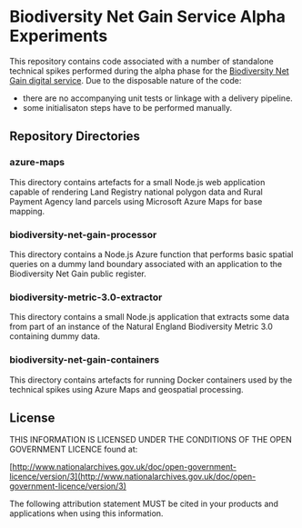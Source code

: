 # Biodiversity Net Gain Service Alpha Experiments

This repository contains code associated with a number of standalone technical spikes performed during the alpha phase for the [Biodiversity Net Gain digital service]((https://github.com/DEFRA/biodiversity-net-gain-service)). Due to the disposable nature of the code:

* there are no accompanying unit tests or linkage with a delivery pipeline.
* some initialisaton steps have to be performed manually.

## Repository Directories

### azure-maps

This directory contains artefacts for a small Node.js web application capable of rendering Land Registry national polygon data and Rural Payment Agency land parcels using Microsoft Azure Maps for base mapping.

### biodiversity-net-gain-processor

This directory contains a Node.js Azure function that performs basic spatial queries on a dummy land boundary associated with an application to the Biodiversity Net Gain public register.

### biodiversity-metric-3.0-extractor

This directory contains a small Node.js application that extracts some data from part of an instance of the Natural England Biodiversity Metric 3.0 containing dummy data.

### biodiversity-net-gain-containers

This directory contains artefacts for running Docker containers used by the technical spikes using Azure Maps and geospatial processing.

## License

THIS INFORMATION IS LICENSED UNDER THE CONDITIONS OF THE OPEN GOVERNMENT LICENCE found at:

[http://www.nationalarchives.gov.uk/doc/open-government-licence/version/3](http://www.nationalarchives.gov.uk/doc/open-government-licence/version/3)

The following attribution statement MUST be cited in your products and applications when using this information.
